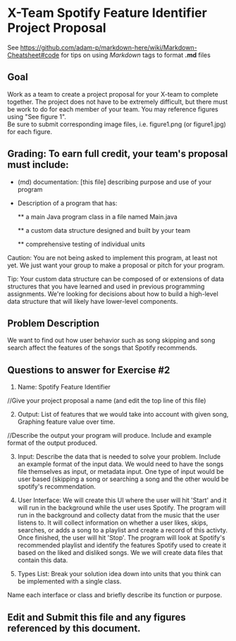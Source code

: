 # X-Team Spotify Feature Identifier Project Proposal

See https://github.com/adam-p/markdown-here/wiki/Markdown-Cheatsheet#code for tips on using *Markdown* tags to format __.md__ files

## Goal

Work as a team to create a project proposal for your X-team to complete together.
The project does not have to be extremely difficult,
but there must be work to do for each member of your team.
You may reference figures using "See figure 1".  
Be sure to submit corresponding image files, i.e. figure1.png (or figure1.jpg) for each figure.

## Grading: To earn full credit, your team's proposal must include:

* (md) documentation: [this file] describing purpose and use of your program

* Description of a program that has:

  ** a main Java program class in a file named Main.java
  
  ** a custom data structure designed and built by your team
  
  ** comprehensive testing of individual units
  
 Caution: You are not being asked to implement this program, at least not yet. 
 We just want your group to make a proposal or pitch for your program.
 
 Tip: Your custom data structure can be composed of or extensions of data structures that you have learned and used in previous programming assignments.  We're looking for decisions about how to build a high-level data structure that will likely have lower-level components.

## Problem Description

We want to find out how user behavior such as song skipping and song search affect the features of the songs that Spotify recommends.

## Questions to answer for Exercise #2

1. Name: Spotify Feature Identifier

//Give your project proposal a name (and edit the top line of this file)


2. Output: List of features that we would take into account with given song, Graphing feature value over time.

//Describe the output your program will produce.  Include and example format of the output produced.




3. Input: Describe the data that is needed to solve your problem. Include an example format of the input data.
We would need to have the songs file themselves as input, or metadata input. One type of input would be user based (skipping a song or searching a song and the other would be spotify's recommendation.



4. User Interface: We will create this UI where the user will hit 'Start' and it will run in the background while
the user uses Spotify. The program will run in the background and collecty datat from the music that the user listens
to. It will collect information on whether a user likes, skips, searches, or adds a song to a playlist and
create a record of this activty. Once finished, the user will hit 'Stop'. The program will look at Spotify's recommended 
playlist and identify the features Spotify used to create it based on the liked and disliked songs. We we will create 
data files that contain this data.

5. Types List: Break your solution idea down into units that you think can be implemented with a single class.



Name each interface or class and briefly describe its function or purpose.


## Edit and Submit this file and any figures referenced by this document.

